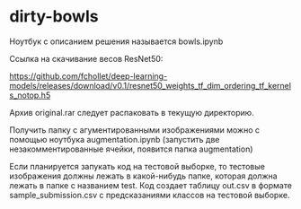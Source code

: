 # dirty-bowls

Ноутбук с описанием решения называется bowls.ipynb

Ссылка на скачивание весов ResNet50:

https://github.com/fchollet/deep-learning-models/releases/download/v0.1/resnet50_weights_tf_dim_ordering_tf_kernels_notop.h5


Архив original.rar следует распаковать в текущую директорию.

Получить папку с агументированными изображениями можно с помощью ноутбука augmentation.ipynb (запустить две незакомментированные ячейки, появится папка augmentation)

Если планируется запукать код на тестовой выборке, то тестовые изображения должны лежать в какой-нибудь папке, которая должна лежать в папке c названием test. Код создает таблицу out.csv в формате sample_submission.csv с предсказаниями классов на тестовой выборке.
